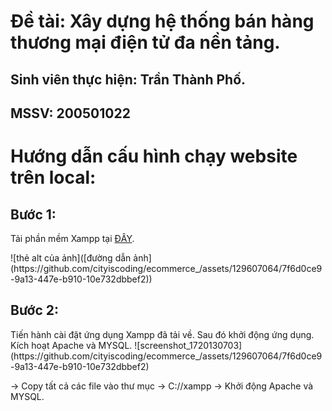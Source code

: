 <h1> Đề tài: Xây dựng hệ thống bán hàng thương mại điện tử đa nền tảng. </h1>
<h2> Sinh viên thực hiện: Trần Thành Phố.  </h2>
<h2> MSSV: 200501022 </h2>
<h1>Hướng dẫn cấu hình chạy website trên local: </h1> 
<h2>Bước 1: </h2> 
<p>Tải phần mềm Xampp tại <a href="https://www.apachefriends.org/download.html" target="_blank">ĐÂY</a>.</p>
![thẻ alt của ảnh]([đường dẫn ảnh](https://github.com/cityiscoding/ecommerce_/assets/129607064/7f6d0ce9-9a13-447e-b910-10e732dbbef2))
<h2>Bước 2: </h2> Tiến hành cài đặt ứng dụng Xampp đã tải về. Sau đó khởi động ứng dụng. Kích hoạt Apache và MYSQL.
![screenshot_1720130703](https://github.com/cityiscoding/ecommerce_/assets/129607064/7f6d0ce9-9a13-447e-b910-10e732dbbef2)



-> Copy tất cả các file vào thư mục -> C://xampp -> Khởi động Apache và MYSQL.


